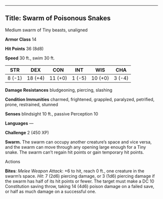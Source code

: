 -------------------------
Title: Swarm of Poisonous Snakes
-------------------------


Medium swarm of Tiny beasts, unaligned

**Armor Class** 14

**Hit Points** 36 (8d8)

**Speed** 30 ft., swim 30 ft.

| STR    | DEX     | CON     | INT     | WIS     | CHA
|---------| -------- |--------- |--------- |---------| --------
| 8 (-1)   | 18 (+4)   | 11 (+0)   | 1 (-5)   | 10 (+0)   | 3 (-4)

**Damage Resistances** bludgeoning, piercing, slashing

**Condition Immunities** charmed, frightened, grappled, paralyzed,
petrified, prone, restrained, stunned

**Senses** blindsight 10 ft., passive Perception 10

**Languages** —

**Challenge** 2 (450 XP)


**Swarm.** The swarm can occupy another creature’s space and vice
versa, and the swarm can move through any opening large enough for a
Tiny snake. The swarm can’t regain hit points or gain temporary
hit points.


Actions

**Bites**: *Melee Weapon Attack*: +6 to hit, reach 0 ft., one
creature in the swarm’s space. *Hit*: 7 (2d6) piercing damage, or
3 (1d6) piercing damage if the swarm has half of its hit points
or fewer. The target must make a DC 10 Constitution saving throw,
taking 14 (4d6) poison damage on a failed save, or half as much
damage on a successful one.

